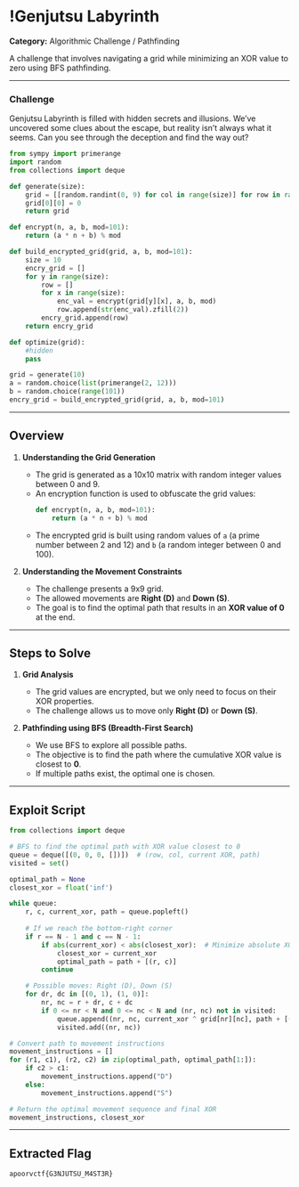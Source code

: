 # !Genjutsu Labyrinth  

**Category:** Algorithmic Challenge / Pathfinding  

A challenge that involves navigating a grid while minimizing an XOR value to zero using BFS pathfinding.  

---

### Challenge  

Genjutsu Labyrinth is filled with hidden secrets and illusions. We’ve uncovered some clues about the escape, but reality isn’t always what it seems. Can you see through the deception and find the way out?

```python
from sympy import primerange
import random
from collections import deque

def generate(size):
    grid = [[random.randint(0, 9) for col in range(size)] for row in range(size)]
    grid[0][0] = 0
    return grid

def encrypt(n, a, b, mod=101):
    return (a * n + b) % mod

def build_encrypted_grid(grid, a, b, mod=101):
    size = 10
    encry_grid = []
    for y in range(size):
        row = []
        for x in range(size):
            enc_val = encrypt(grid[y][x], a, b, mod)
            row.append(str(enc_val).zfill(2))
        encry_grid.append(row)
    return encry_grid

def optimize(grid):
    #hidden
    pass

grid = generate(10)
a = random.choice(list(primerange(2, 12)))
b = random.choice(range(101))
encry_grid = build_encrypted_grid(grid, a, b, mod=101)
```

---

## Overview  

1. **Understanding the Grid Generation**  
   - The grid is generated as a 10x10 matrix with random integer values between 0 and 9.
   - An encryption function is used to obfuscate the grid values:
     ```python
     def encrypt(n, a, b, mod=101):
         return (a * n + b) % mod
     ```
   - The encrypted grid is built using random values of `a` (a prime number between 2 and 12) and `b` (a random integer between 0 and 100).

2. **Understanding the Movement Constraints**  
   - The challenge presents a 9x9 grid.
   - The allowed movements are **Right (D)** and **Down (S)**.
   - The goal is to find the optimal path that results in an **XOR value of 0** at the end.

---

## Steps to Solve  

1. **Grid Analysis**  
   - The grid values are encrypted, but we only need to focus on their XOR properties.
   - The challenge allows us to move only **Right (D)** or **Down (S)**.
   
2. **Pathfinding using BFS (Breadth-First Search)**  
   - We use BFS to explore all possible paths.
   - The objective is to find the path where the cumulative XOR value is closest to **0**.
   - If multiple paths exist, the optimal one is chosen.

---

## Exploit Script  

```python
from collections import deque

# BFS to find the optimal path with XOR value closest to 0
queue = deque([(0, 0, 0, [])])  # (row, col, current XOR, path)
visited = set()

optimal_path = None
closest_xor = float('inf')

while queue:
    r, c, current_xor, path = queue.popleft()
    
    # If we reach the bottom-right corner
    if r == N - 1 and c == N - 1:
        if abs(current_xor) < abs(closest_xor):  # Minimize absolute XOR value, aiming for 0
            closest_xor = current_xor
            optimal_path = path + [(r, c)]
        continue

    # Possible moves: Right (D), Down (S)
    for dr, dc in [(0, 1), (1, 0)]:
        nr, nc = r + dr, c + dc
        if 0 <= nr < N and 0 <= nc < N and (nr, nc) not in visited:
            queue.append((nr, nc, current_xor ^ grid[nr][nc], path + [(r, c)]))
            visited.add((nr, nc))

# Convert path to movement instructions
movement_instructions = []
for (r1, c1), (r2, c2) in zip(optimal_path, optimal_path[1:]):
    if c2 > c1:
        movement_instructions.append("D")
    else:
        movement_instructions.append("S")

# Return the optimal movement sequence and final XOR
movement_instructions, closest_xor
```

---

## Extracted Flag  

```
apoorvctf{G3NJUTSU_M4ST3R}
```
